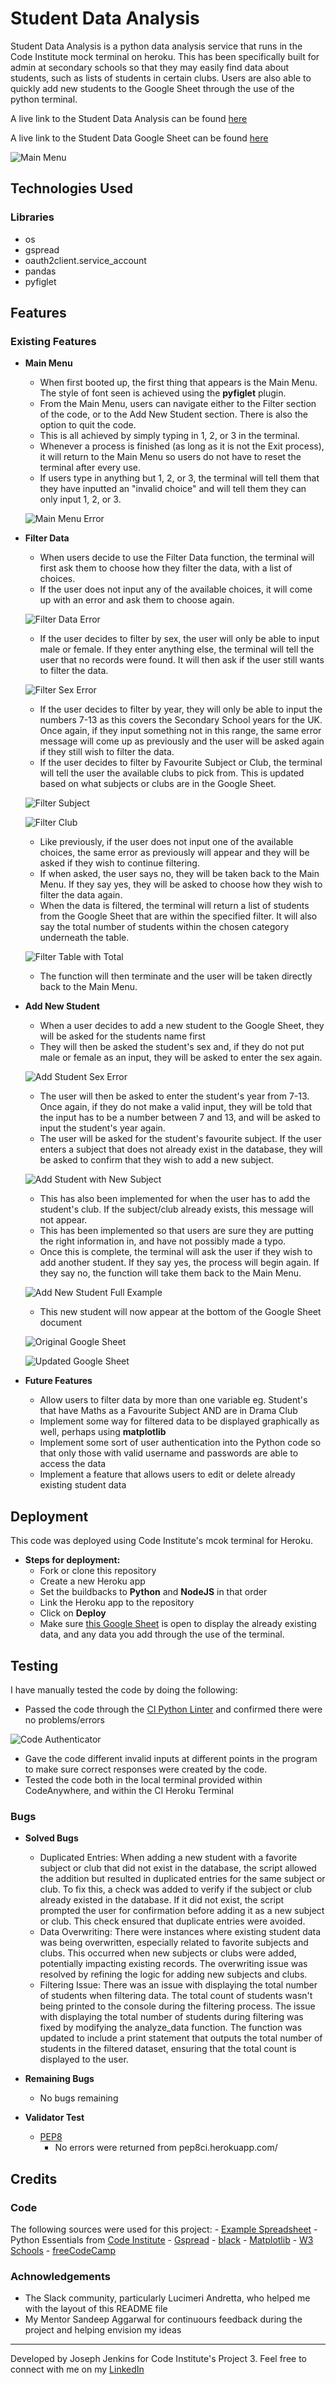 # Student Data Analysis

Student Data Analysis is a python data analysis service that runs in the Code Institute mock terminal on heroku. 
This has been specifically built for admin at secondary schools so that they may easily find data about students, such as lists of students in certain clubs.
Users are also able to quickly add new students to the Google Sheet through the use of the python terminal.

A live link to the Student Data Analysis can be found [here](https://student-data-analysis-0ebe99e84522.herokuapp.com/)

A live link to the Student Data Google Sheet can be found [here](https://docs.google.com/spreadsheets/d/1OTNuh06X-GHCG1R-ZOdrq5prXCNZEzCgLlbxohJGBJM/edit?usp=sharing)

![Main Menu](images/main%20menu.png)

## Technologies Used

### Libraries

- os
- gspread
- oauth2client.service_account
- pandas
- pyfiglet

## Features

### Existing Features

- __Main Menu__

    - When first booted up, the first thing that appears is the Main Menu. The style of font seen is achieved using the <b>pyfiglet</b> plugin.
    - From the Main Menu, users can navigate either to the Filter section of the code, or to the Add New Student section. There is also the option to quit the code.
    - This is all achieved by simply typing in 1, 2, or 3 in the terminal.
    - Whenever a process is finished (as long as it is not the Exit process), it will return to the Main Menu so users do not have to reset the terminal after every use.
    - If users type in anything but 1, 2, or 3, the terminal will tell them that they have inputted an "invalid choice" and will tell them they can only input 1, 2, or 3.

    ![Main Menu Error](images/main%20menu%20error.png)

- __Filter Data__

    - When users decide to use the Filter Data function, the terminal will first ask them to choose how they filter the data, with a list of choices. 
    - If the user does not input any of the available choices, it will come up with an error and ask them to choose again.

    ![Filter Data Error](images/filter%20data%20error.png)

    - If the user decides to filter by sex, the user will only be able to input male or female. If they enter anything else, the terminal will tell the user that no records were found. It will then ask if the user still wants to filter the data.

    ![Filter Sex Error](images/filter%sex%20error.png)

    - If the user decides to filter by year, they will only be able to input the numbers 7-13 as this covers the Secondary School years for the UK. Once again, if they input something not in this range, the same error message will come up as previously and the user will be asked again if they still wish to filter the data.
    - If the user decides to filter by Favourite Subject or Club, the terminal will tell the user the available clubs to pick from. This is updated based on what subjects or clubs are in the Google Sheet.

    ![Filter Subject](images/filter%20subject.png)

    ![Filter Club](images/filter%20club.png)

    - Like previously, if the user does not input one of the available choices, the same error as previously will appear and they will be asked if they wish to continue filtering.
    - If when asked, the user says no, they will be taken back to the Main Menu. If they say yes, they will be asked to choose how they wish to filter the data again.
    - When the data is filtered, the terminal will return a list of students from the Google Sheet that are within the specified filter. It will also say the total number of students within the chosen category underneath the table.

    ![Filter Table with Total](images/filter%20with%20total.png)

    - The function will then terminate and the user will be taken directly back to the Main Menu.

- __Add New Student__

    - When a user decides to add a new student to the Google Sheet, they will be asked for the students name first
    - They will then be asked the student's sex and, if they do not put male or female as an input, they will be asked to enter the sex again.

    ![Add Student Sex Error](images/add%20student%20sex%20error.png)

    - The user will then be asked to enter the student's year from 7-13. Once again, if they do not make a valid input, they will be told that the input has to be a number between 7 and 13, and will be asked to input the student's year again.
    - The user will be asked for the student's favourite subject. If the user enters a subject that does not already exist in the database, they will be asked to confirm that they wish to add a new subject.

    ![Add Student with New Subject](images/add%20student%20new%20subject.png)

    - This has also been implemented for when the user has to add the student's club. If the subject/club already exists, this message will not appear.
    - This has been implemented so that users are sure they are putting the right information in, and have not possibly made a typo.
    - Once this is complete, the terminal will ask the user if they wish to add another student. If they say yes, the process will begin again. If they say no, the function will take them back to the Main Menu.

    ![Add New Student Full Example](images/add%20new%20student%20full.png)

    - This new student will now appear at the bottom of the Google Sheet document

    ![Original Google Sheet](images/google%20sheet%20original.png)

    ![Updated Google Sheet](images/google%20sheet%20updated.png)

- __Future Features__

    - Allow users to filter data by more than one variable eg. Student's that have Maths as a Favourite Subject AND are in Drama Club
    - Implement some way for filtered data to be displayed graphically as well, perhaps using <b>matplotlib</b>
    - Implement some sort of user authentication into the Python code so that only those with valid username and passwords are able to access the data
    - Implement a feature that allows users to edit or delete already existing student data

## Deployment

This code was deployed using Code Institute's mcok terminal for Heroku.

- __Steps for deployment:__
    - Fork or clone this repository
    - Create a new Heroku app
    - Set the buildbacks to <b>Python</b> and <b>NodeJS</b> in that order
    - Link the Heroku app to the repository
    - Click on <b>Deploy</b>
    - Make sure [this Google Sheet](ttps://docs.google.com/spreadsheets/d/1OTNuh06X-GHCG1R-ZOdrq5prXCNZEzCgLlbxohJGBJM/edit?usp=sharing) is open to display the already existing data, and any data you add through the use of the terminal.

## Testing

I have manually tested the code by doing the following:
    
- Passed the code through the [CI Python Linter](https://pep8ci.herokuapp.com/) and confirmed there were no problems/errors

![Code Authenticator](images/code%20authenticator.png)

- Gave the code different invalid inputs at different points in the program to make sure correct responses were created by the code.
- Tested the code both in the local terminal provided within CodeAnywhere, and within the CI Heroku Terminal

### Bugs

- __Solved Bugs__

    - Duplicated Entries: When adding a new student with a favorite subject or club that did not exist in the database, the script allowed the addition but resulted in duplicated entries for the same subject or club. To fix this, a check was added to verify if the subject or club already existed in the database. If it did not exist, the script prompted the user for confirmation before adding it as a new subject or club. This check ensured that duplicate entries were avoided.
    - Data Overwriting: There were instances where existing student data was being overwritten, especially related to favorite subjects and clubs. This occurred when new subjects or clubs were added, potentially impacting existing records. The overwriting issue was resolved by refining the logic for adding new subjects and clubs.
    - Filtering Issue: There was an issue with displaying the total number of students when filtering data. The total count of students wasn't being printed to the console during the filtering process. The issue with displaying the total number of students during filtering was fixed by modifying the analyze_data function. The function was updated to include a print statement that outputs the total number of students in the filtered dataset, ensuring that the total count is displayed to the user.

- __Remaining Bugs__

    - No bugs remaining

- __Validator Test__

    - [PEP8](https://pep8ci.herokuapp.com/)
        - No errors were returned from pep8ci.herokuapp.com/

## Credits

### Code

The following sources were used for this project:
    - [Example Spreadsheet](https://docs.google.com/spreadsheets/d/1BxiMVs0XRA5nFMdKvBdBZjgmUUqptlbs74OgvE2upms/edit?usp=sharing)
    - Python Essentials from [Code Institute](https://codeinstitute.net/)
    - [Gspread](https://docs.gspread.org/en/v5.10.0/)
    - [black](https://pypi.org/project/black/)
    - [Matplotlib](https://matplotlib.org/)
    - [W3 Schools](https://www.w3schools.com/python/matplotlib_pyplot.asp)
    - [freeCodeCamp](https://www.freecodecamp.org/news/writing-good-commit-messages-a-practical-guide/)

### Achnowledgements

- The Slack community, particularly Lucimeri Andretta, who helped me with the layout of this README file
- My Mentor Sandeep Aggarwal for continuours feedback during the project and helping envision my ideas


- - -

Developed by Joseph Jenkins for Code Institute's Project 3. Feel free to connect with me on my [LinkedIn](www.linkedin.com/in/joseph-jenkins-baille-637a55205)